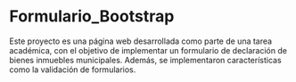 # Formulario_Bootstrap
Este proyecto es una página web desarrollada como parte de una tarea académica, con el objetivo de implementar un formulario de declaración de bienes inmuebles municipales. Además, se implementaron características como la validación de formularios.
